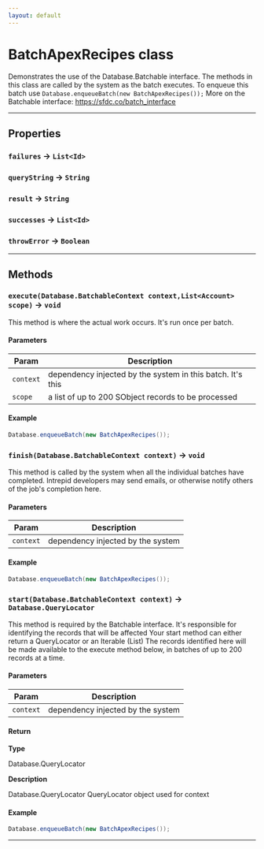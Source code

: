 ```yaml
---
layout: default
---
```

# BatchApexRecipes class

Demonstrates the use of the Database.Batchable interface. The methods in this class are called by the system as the batch executes. To enqueue this batch use `Database.enqueueBatch(new BatchApexRecipes());` More on the Batchable interface: https://sfdc.co/batch_interface

---
## Properties

### `failures` → `List<Id>`

### `queryString` → `String`

### `result` → `String`

### `successes` → `List<Id>`

### `throwError` → `Boolean`

---
## Methods
### `execute(Database.BatchableContext context,List<Account> scope)` → `void`

This method is where the actual work occurs. It&apos;s run once per batch.

#### Parameters
|Param|Description|
|-----|-----------|
|`context` |  dependency injected by the system in this batch. It&apos;s this |
|`scope` |  a list of up to 200 SObject records to be processed |

#### Example
```java
Database.enqueueBatch(new BatchApexRecipes());
```

### `finish(Database.BatchableContext context)` → `void`

This method is called by the system when all the individual batches have completed. Intrepid developers may send emails, or otherwise notify others of the job&apos;s completion here.

#### Parameters
|Param|Description|
|-----|-----------|
|`context` |  dependency injected by the system |

#### Example
```java
Database.enqueueBatch(new BatchApexRecipes());
```

### `start(Database.BatchableContext context)` → `Database.QueryLocator`

This method is required by the Batchable interface. It&apos;s responsible for identifying the records that will be affected Your start method can either return a QueryLocator or an Iterable (List) The records identified here will be made available to the execute method below, in batches of up to 200 records at a time.

#### Parameters
|Param|Description|
|-----|-----------|
|`context` |  dependency injected by the system |

#### Return

**Type**

Database.QueryLocator

**Description**

Database.QueryLocator QueryLocator object used for context

#### Example
```java
Database.enqueueBatch(new BatchApexRecipes());
```

---

